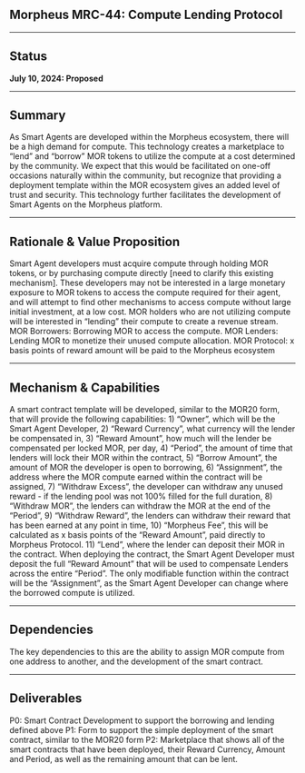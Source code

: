 ## Morpheus MRC-44: Compute Lending Protocol

---

## Status
**July 10, 2024: Proposed**

---

## Summary
As Smart Agents are developed within the Morpheus ecosystem, there will be a high demand for compute. This technology creates a marketplace to “lend” and “borrow” MOR tokens to utilize the compute at a cost determined by the community. We expect that this would be facilitated on one-off occasions naturally within the community, but recognize that providing a deployment template within the MOR ecosystem gives an added level of trust and security. This technology further facilitates the development of Smart Agents on the Morpheus platform.

---

## Rationale & Value Proposition
Smart Agent developers must acquire compute through holding MOR tokens, or by purchasing compute directly [need to clarify this existing mechanism]. These developers may not be interested in a large monetary exposure to MOR tokens to access the compute required for their agent, and will attempt to find other mechanisms to access compute without large initial investment, at a low cost. MOR holders who are not utilizing compute will be interested in “lending” their compute to create a revenue stream. MOR Borrowers: Borrowing MOR to access the compute. MOR Lenders: Lending MOR to monetize their unused compute allocation. MOR Protocol: x basis points of reward amount will be paid to the Morpheus ecosystem

---

## Mechanism & Capabilities
A smart contract template will be developed, similar to the MOR20 form, that will provide the following capabilities: 1) “Owner”, which will be the Smart Agent Developer, 2) “Reward Currency”, what currency will the lender be compensated in, 3) “Reward Amount”, how much will the lender be compensated per locked MOR, per day, 4) “Period”, the amount of time that lenders will lock their MOR within the contract, 5) “Borrow Amount”, the amount of MOR the developer is open to borrowing, 6) “Assignment”, the address where the MOR compute earned within the contract will be assigned, 7) “Withdraw Excess”, the developer can withdraw any unused reward - if the lending pool was not 100% filled for the full duration, 8) “Withdraw MOR”, the lenders can withdraw the MOR at the end of the “Period”, 9) “Withdraw Reward”, the lenders can withdraw their reward that has been earned at any point in time, 10) “Morpheus Fee”, this will be calculated as x basis points of the “Reward Amount”, paid directly to Morpheus Protocol. 11) “Lend”, where the lender can deposit their MOR in the contract. When deploying the contract, the Smart Agent Developer must deposit the full “Reward Amount” that will be used to compensate Lenders across the entire “Period”. The only modifiable function within the contract will be the “Assignment”, as the Smart Agent Developer can change where the borrowed compute is utilized.

---

## Dependencies
The key dependencies to this are the ability to assign MOR compute from one address to another, and the development of the smart contract. 


---

## Deliverables
P0: Smart Contract Development to support the borrowing and lending defined above
P1: Form to support the simple deployment of the smart contract, similar to the MOR20 form
P2: Marketplace that shows all of the smart contracts that have been deployed, their Reward Currency, Amount and Period, as well as the remaining amount that can be lent.  
